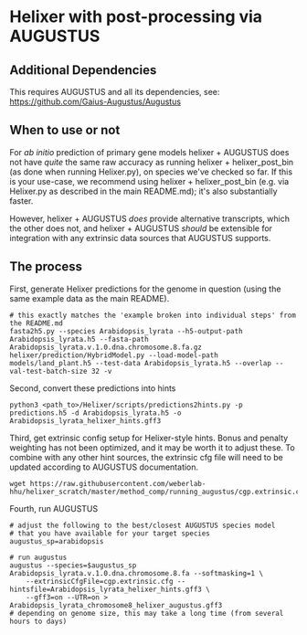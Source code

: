 # Helixer with post-processing via AUGUSTUS

## Additional Dependencies

This requires AUGUSTUS and all its dependencies, see: 
https://github.com/Gaius-Augustus/Augustus

## When to use or not
For _ab initio_ prediction of primary gene models helixer + AUGUSTUS 
does not have _quite_ the same raw accuracy as running 
helixer + helixer_post_bin (as done when running Helixer.py),
on species we've checked so far. If this is your use-case, we
recommend using helixer + helixer_post_bin (e.g. via Helixer.py
as described in the main README.md); it's also substantially faster.

However, helixer + AUGUSTUS _does_ provide alternative transcripts, 
which the other does not, and helixer + AUGUSTUS _should_ be extensible 
for integration with any extrinsic data sources that AUGUSTUS supports.

## The process

First, generate Helixer predictions for the genome in question 
(using the same example data as the main README).

```
# this exactly matches the 'example broken into individual steps' from the README.md
fasta2h5.py --species Arabidopsis_lyrata --h5-output-path Arabidopsis_lyrata.h5 --fasta-path Arabidopsis_lyrata.v.1.0.dna.chromosome.8.fa.gz
helixer/prediction/HybridModel.py --load-model-path models/land_plant.h5 --test-data Arabidopsis_lyrata.h5 --overlap --val-test-batch-size 32 -v
```

Second, convert these predictions into hints
```
python3 <path_to>/Helixer/scripts/predictions2hints.py -p predictions.h5 -d Arabidopsis_lyrata.h5 -o Arabidopsis_lyrata_helixer_hints.gff3
```

Third, get extrinsic config setup for Helixer-style hints. Bonus and penalty weighting 
has not been optimized, and it may be worth it to adjust these. 
To combine with any other hint sources, 
the extrinsic cfg file will need to be updated according to 
AUGUSTUS documentation.

```
wget https://raw.githubusercontent.com/weberlab-hhu/helixer_scratch/master/method_comp/running_augustus/cgp.extrinsic.cfg
```

Fourth, run AUGUSTUS
```
# adjust the following to the best/closest AUGUSTUS species model 
# that you have available for your target species
augustus_sp=arabidopsis
  
# run augustus
augustus --species=$augustus_sp Arabidopsis_lyrata.v.1.0.dna.chromosome.8.fa --softmasking=1 \
    --extrinsicCfgFile=cgp.extrinsic.cfg --hintsfile=Arabidopsis_lyrata_helixer_hints.gff3 \
    --gff3=on --UTR=on > Arabidopsis_lyrata_chromosome8_helixer_augustus.gff3
# depending on genome size, this may take a long time (from several hours to days)
```

